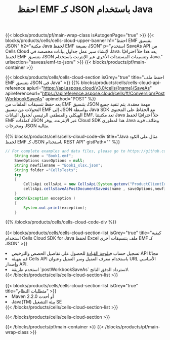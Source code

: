 ﻿---
title: احفظ EMF كـ JSON باستخدام Java
description:  استخدام Aspose.Cells Cloud SDK for Java لحفظ ملف بتنسيق EMF كملف بتنسيق JSON.
---
{{< blocks/products/pf/main-wrap-class isAutogenPage="true" >}}
{{< blocks/products/cells/cells-cloud-upper-banner h1="احفظ EMF بتنسيق JSON" h2="مكتبة Java لحفظ EMF بصيغة JSON" p="استخدم SaveAs API من Cells Cloud لإنشاء سير عمل جداول بيانات مخصصة في Java. يعد هذا حلاً احترافيًا لحفظ EMF بتنسيق JSON وتنسيقات المستندات الأخرى عبر الإنترنت باستخدام Java." urlsection="saveas/emf-to-json/" >}}
{{< blocks/products/pf/main-container >}}

{{< blocks/products/cells/cells-cloud-section isGrey="true" title="احفظ ملف EMF بتنسيق JSON في Java" >}}
{{% blocks/products/cells/cells-cloud-api-reference apiurl="https://api.aspose.cloud/v3.0/cells/{name}/SaveAs" apireferenceurl="https://apireference.aspose.cloud/cells/#/Conversion/PostWorkbookSaveAs" apimethod="POST" %}}
<br/>
يعد حفظ تنسيقات الملفات من EMF بتنسيق JSON مهمة معقدة. يتم تنفيذ جميع التحولات من تنسيق EMF إلى JSON بواسطة Java SDK مع الحفاظ على المحتوى الهيكلي والمنطقي الرئيسي لجدول البيانات EMF. تعد مكتبتنا Java حلاً احترافيًا لحفظ EMF كملفات JSON عبر الإنترنت. يوفر Cloud SDK هذا لمطوري Java وظائف قوية ومخرجات JSON مثالية.
<br/>
<br/>
{{% blocks/products/cells/cells-cloud-code-div title="Java مثال على الكود لحفظ EMF كـ JSON باستخدام REST API" gistPath="" %}}
  
```java
// For complete examples and data files, please go to https://github.com/aspose-cells-cloud/aspose-cells-cloud-java/
    String name = "Book1.emf";
    SaveOptions saveOptions = null;
    String newfilename = "Book1_xlsx.json";
    String folder ="CellsTests";
    try 
    {
        CellsApi cellsApi = new CellsApi(System.getenv("ProductClientId"), System.getenv("ProductClientSecret"));
        cellsApi.cellsSaveAsPostDocumentSaveAs(name , saveOptions,newfilename,false,false,folder,null,null,null,true);                       
    }
    catch(Exception exception )
    {
        System.out.print(exception);
    }
```
  
{{% /blocks/products/cells/cells-cloud-code-div %}}
<br/>
<br/>
{{< blocks/products/cells/cells-cloud-section-list isGrey="true" title="كيفية استخدام Cells Cloud SDK for Java لحفظ Excel ملف بتنسيقات أخرى EMF كـ JSON" >}}
<li> تسجيل حساب في<a href="https://dashboard.aspose.cloud/">لوحة القيادة</a> للحصول على تفاصيل الحصص والترخيص API مجانًا</li>
<li>قم بتهيئة Cells API باستخدام معرف العميل وسر العميل وعنوان URL الأساسي وإصدار API.</li>
<li>استخدم طريقة `postWorkbookSaveAs` لاسترداد الدفق الناتج.</li>
{{< /blocks/products/cells/cells-cloud-section-list >}}
<br/>
<br/>
{{< blocks/products/cells/cells-cloud-section-list isGrey="true" title="متطلبات النظام" >}}
<li>Maven 2.2.0 أو أحدث</li>
<li>Java(TM) بيئة التشغيل SE</li>
{{< /blocks/products/cells/cells-cloud-section-list >}}

{{< /blocks/products/cells/cells-cloud-section >}}

{{< /blocks/products/pf/main-container >}}
{{< /blocks/products/pf/main-wrap-class >}}
